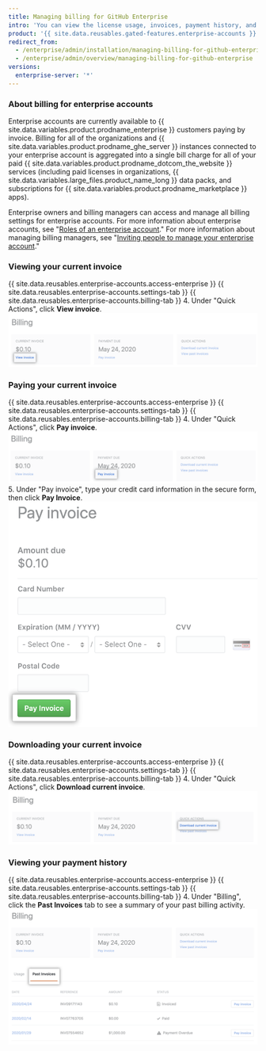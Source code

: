 ```yaml
---
title: Managing billing for GitHub Enterprise
intro: 'You can view the license usage, invoices, payment history, and other billing information for your enterprise account and {{ site.data.variables.product.prodname_ghe_server }} instances.'
product: '{{ site.data.reusables.gated-features.enterprise-accounts }}'
redirect_from:
  - /enterprise/admin/installation/managing-billing-for-github-enterprise
  - /enterprise/admin/overview/managing-billing-for-github-enterprise
versions:
  enterprise-server: '*'
---
```


### About billing for enterprise accounts

Enterprise accounts are currently available to {{ site.data.variables.product.prodname_enterprise }} customers paying by invoice. Billing for all of the organizations and {{ site.data.variables.product.prodname_ghe_server }} instances connected to your enterprise account is aggregated into a single bill charge for all of your paid {{ site.data.variables.product.prodname_dotcom_the_website }} services (including paid licenses in organizations, {{ site.data.variables.large_files.product_name_long }} data packs, and subscriptions for {{ site.data.variables.product.prodname_marketplace }} apps).

Enterprise owners and billing managers can access and manage all billing settings for enterprise accounts. For more information about enterprise accounts, see "[Roles of an enterprise account](/github/setting-up-and-managing-your-enterprise-account/roles-for-an-enterprise-account)." For more information about managing billing managers, see "[Inviting people to manage your enterprise account](/github/setting-up-and-managing-your-enterprise-account/inviting-people-to-manage-your-enterprise-account)."

### Viewing your current invoice

{{ site.data.reusables.enterprise-accounts.access-enterprise }}
{{ site.data.reusables.enterprise-accounts.settings-tab }}
{{ site.data.reusables.enterprise-accounts.billing-tab }}
4. Under "Quick Actions", click **View invoice**. ![View invoice link](/assets/images/help/business-accounts/view-invoice-link.png)

### Paying your current invoice

{{ site.data.reusables.enterprise-accounts.access-enterprise }}
{{ site.data.reusables.enterprise-accounts.settings-tab }}
{{ site.data.reusables.enterprise-accounts.billing-tab }}
4. Under "Quick Actions", click **Pay invoice**. ![Pay invoice link](/assets/images/help/business-accounts/pay-invoice-link.png)
5. Under "Pay invoice", type your credit card information in the secure form, then click **Pay Invoice**. ![Confirm and pay invoice](/assets/images/help/business-accounts/pay-invoice.png)

### Downloading your current invoice

{{ site.data.reusables.enterprise-accounts.access-enterprise }}
{{ site.data.reusables.enterprise-accounts.settings-tab }}
{{ site.data.reusables.enterprise-accounts.billing-tab }}
4. Under "Quick Actions", click **Download current invoice**. ![Download current invoice link](/assets/images/help/business-accounts/download-current-invoice.png)

### Viewing your payment history

{{ site.data.reusables.enterprise-accounts.access-enterprise }}
{{ site.data.reusables.enterprise-accounts.settings-tab }}
{{ site.data.reusables.enterprise-accounts.billing-tab }}
4. Under "Billing", click the **Past Invoices** tab to see a summary of your past billing activity. ![View payment history tab](/assets/images/help/business-accounts/view-payment-history.png)
